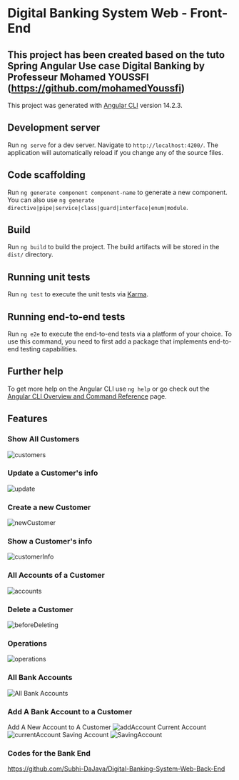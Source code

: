 # Digital Banking System Web - Front-End 

## This project has been created based on the tuto Spring Angular Use case Digital Banking by Professeur Mohamed YOUSSFI (https://github.com/mohamedYoussfi)

This project was generated with [Angular CLI](https://github.com/angular/angular-cli) version 14.2.3.

## Development server

Run `ng serve` for a dev server. Navigate to `http://localhost:4200/`. The application will automatically reload if you change any of the source files.

## Code scaffolding

Run `ng generate component component-name` to generate a new component. You can also use `ng generate directive|pipe|service|class|guard|interface|enum|module`.

## Build

Run `ng build` to build the project. The build artifacts will be stored in the `dist/` directory.

## Running unit tests

Run `ng test` to execute the unit tests via [Karma](https://karma-runner.github.io).

## Running end-to-end tests

Run `ng e2e` to execute the end-to-end tests via a platform of your choice. To use this command, you need to first add a package that implements end-to-end testing capabilities.

## Further help

To get more help on the Angular CLI use `ng help` or go check out the [Angular CLI Overview and Command Reference](https://angular.io/cli) page.

## Features 
### Show All Customers 
![customers](https://user-images.githubusercontent.com/90509456/198987503-514e5ede-1b7d-4826-b61a-8457e3801a6e.jpg)
### Update a Customer's info
![update](https://user-images.githubusercontent.com/90509456/198988531-d8b5751d-c1f2-419d-a8b5-f65ff853cb9f.jpg)
### Create a new Customer
![newCustomer](https://user-images.githubusercontent.com/90509456/198988622-0b5a002c-1bb7-4e4e-ac22-8b7cfff05041.jpg)
### Show a Customer's info 
![customerInfo](https://user-images.githubusercontent.com/90509456/198988734-a2ddbe79-2a5c-4ed0-801f-2f30bc19ed71.jpg)
### All Accounts of a Customer
![accounts](https://user-images.githubusercontent.com/90509456/198988808-e282a9fe-4306-4743-b5ef-87c680cb4f4c.jpg)
### Delete a Customer
![beforeDeleting](https://user-images.githubusercontent.com/90509456/198988891-7db7d37c-05f1-4b3b-ac11-92b0ec6e174f.jpg)
### Operations 
![operations](https://user-images.githubusercontent.com/90509456/198988967-2aa84db1-3f54-477a-8f0f-fbf35cdb7cd3.jpg)
### All Bank Accounts 
![All Bank Accounts](https://user-images.githubusercontent.com/90509456/198989657-088c7271-20bd-47e8-a486-cdfc9f7edb71.jpg)
### Add A Bank Account to a Customer
Add A New Account to A Customer
![addAccount](https://user-images.githubusercontent.com/90509456/198989913-aee6a4f5-dbab-4e6b-bcb7-a88faaf5543a.jpg)
Current Account
![currentAccount](https://user-images.githubusercontent.com/90509456/198990148-e461c78a-d91a-473e-b562-1902669485fd.jpg)
Saving Account
![SavingAccount](https://user-images.githubusercontent.com/90509456/198990190-f050d3f4-518b-4fc5-b6d8-01142dcb05de.jpg)


### Codes for the Bank End 
https://github.com/Subhi-DaJava/Digital-Banking-System-Web-Back-End







